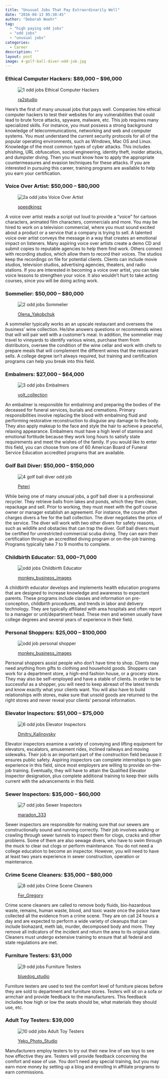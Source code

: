 ```yaml
---
title: "Unusual Jobs That Pay Extraordinarily Well"
date: "2016-04-13 05:30:45"
author: "Deborah Woehr"
tag:
  - "high paying odd jobs"
  - "odd jobs"
  - "unusual jobs"
categories:
  - Career
description: ""
layout: post
image: 4-golf-ball-diver-odd-job.jpg
---
```


### Ethical Computer Hackers: $89,000 – $96,000

<figure aria-describedby="caption-attachment-3936" class="wp-caption alignnone" id="attachment_3936" style="width: 700px">

![1 odd jobs Ethical Computer Hackers](/posts/1-odd-jobs-Ethical-Computer-Hackers.jpg)<figcaption class="wp-caption-text" id="caption-attachment-3936">[ra2studio](http://www.shutterstock.com/pic-150161624/stock-photo-hacker-programing-in-technology-enviroment-with-cyber-icons-and-symbols.html)

</figcaption></figure>

Here’s the first of many unusual jobs that pays well. Companies hire ethical computer hackers to test their websites for any vulnerabilities that could lead to brute force attacks, spyware, malware, etc. This job requires many specialized skills. For instance, you must possess a strong background knowledge of telecommunications, networking and web and computer systems. You must understand the current security protocols for all of the popular operating environments, such as Windows, Mac OS and Linux. Knowledge of the most common types of cyber attacks. This includes phishing, URL obfuscation, social engineering, identity theft, insider attacks, and dumpster diving. Then you must know how to apply the appropriate countermeasures and evasion techniques for these attacks. If you are interested in pursuing this career, training programs are available to help you earn your certification.

### Voice Over Artist: $50,000 – $80,000

<figure aria-describedby="caption-attachment-3937" class="wp-caption alignnone" id="attachment_3937" style="width: 700px">

![2a odd jobs Voice Over Artist](/posts/2a-odd-jobs-Voice-Over-Artist.jpg)<figcaption class="wp-caption-text" id="caption-attachment-3937">[speedkingz](http://www.shutterstock.com/pic-343895033/stock-photo-male-vocalist-singing-into-microphone-in-recording-studio.html)

</figcaption></figure>

A voice over artist reads a script out loud to provide a “voice” for cartoon characters, animated film characters, commercials and more. You may be hired to work on a television commercial, where you must sound excited about a product or a service that a company is trying to sell. A talented voice over artist conveys the message in a way that creates an emotional impact on listeners. Many aspiring voice over artists create a demo CD and submit copies to reputable agencies to help them find work. Others connect with recording studios, which allow them to record their voices. The studios keep the recordings on file for potential clients. Clients can include movie studios, television studios, advertising agencies, theaters, and radio stations. If you are interested in becoming a voice over artist, you can take voice lessons to strengthen your voice. It also wouldn’t hurt to take acting courses, since you will be doing acting work.

### Sommelier: $50,000 – $80,000

<figure aria-describedby="caption-attachment-3938" class="wp-caption alignnone" id="attachment_3938" style="width: 700px">

![2 odd jobs Sommelier](/posts/2-odd-jobs-Sommelier.jpg)<figcaption class="wp-caption-text" id="caption-attachment-3938">[Olena_Yakobchuk](http://www.shutterstock.com/pic-328279310/stock-photo-close-up-of-skillful-young-sommelier-pouring-red-wine-into-glass-the-woman-is-holding-bottle-and.html)</figcaption></figure>

A sommelier typically works an an upscale restaurant and oversees the business’ wine collection. He/she answers questions or recommends wines that will will pair well with a customer’s meal. In addition, the sommelier may travel to vineyards to identify various wines, purchase them from distributors, oversee the condition of the wine cellar and work with chefs to prepare meals that will complement the different wines that the restaurant sells. A college degree isn’t always required, but training and certification programs can help you break into this field.

### Embalmers: $27,000 – $64,000

<figure aria-describedby="caption-attachment-3939" class="wp-caption alignnone" id="attachment_3939" style="width: 700px">

![3 odd jobs Embalmers](/posts/3-odd-jobs-Embalmers.jpg)<figcaption class="wp-caption-text" id="caption-attachment-3939">[volt_collection](http://www.shutterstock.com/pic-239410174/stock-photo-man-and-woman-looking-at-caskets.html)

</figcaption></figure>

An embalmer is responsible for embalming and preparing the bodies of the deceased for funeral services, burials and cremations. Primary responsibilities involve replacing the blood with embalming fluid and performing restorative reconstruction to disguise any damage to the body. They also apply makeup to the face and style the hair to achieve a peaceful, relaxing appearance. Embalmers must have a high level of stamina and emotional fortitude because they work long hours to satisfy state requirements and meet the wishes of the family. If you would like to enter this field, you can choose from one of 60 American Board of Funeral Service Education accredited programs that are available.

### Golf Ball Diver: $50,000 – $150,000

<figure aria-describedby="caption-attachment-3940" class="wp-caption alignnone" id="attachment_3940" style="width: 700px">

![4 golf ball diver odd job](/posts/4-golf-ball-diver-odd-job.jpg)<figcaption class="wp-caption-text" id="caption-attachment-3940">[Peteri](http://www.shutterstock.com/pic-100560940/stock-photo-scuba-diver-in-freshwater-diving-in-cold-depth-lake.html?src=TMEN150DP_n1TAxX7_Zmwg-1-5)</figcaption></figure>

While being one of many unusual jobs, a golf ball diver is a professional recycler. They retrieve balls from lakes and ponds, which they then clean, repackage and sell. Prior to working, they must meet with the golf course owner or manager establish an agreement. For instance, the course often charges divers a fee for the ball collection. The diver negotiates the price of the service. The diver will work with two other divers for safety reasons, such as wildlife and obstacles that can trap the diver. Golf ball divers must be certified for unrestricted commercial scuba diving. They can earn their certification through an accredited diving program or on-the-job training. Programs typically take 7 to 9 months to complete.

### Childbirth Educator: $53,000 -$71,000

<figure aria-describedby="caption-attachment-3941" class="wp-caption alignnone" id="attachment_3941" style="width: 700px">

![ odd jobs Childbirth Educator](/posts/5-odd-jobs-Childbirth-Educator.jpg)<figcaption class="wp-caption-text" id="caption-attachment-3941">[monkey_business_images](http://www.shutterstock.com/pic-14462401/stock-photo-doctor-with-laptop-and-pregnant-woman-in-doctor-s-office.html)</figcaption></figure>

A childbirth educator develops and implements health education programs that are designed to increase knowledge and awareness to expectant parents. These programs include classes and information on pre-conception, childbirth procedures, and trends in labor and delivery technology. They are typically affiliated with area hospitals and often report to a manager or unit/department head. These men and women usually have college degrees and several years of experience in their field.

### Personal Shoppers: $25,000 – $100,000

<figure aria-describedby="caption-attachment-3942" class="wp-caption alignnone" id="attachment_3942" style="width: 700px">

![odd job personal shopper](/posts/odd-job-personal-shopper.jpg)<figcaption class="wp-caption-text" id="caption-attachment-3942">[monkey_business_images](http://www.shutterstock.com/pic-284518148/stock-photo-woman-in-shopping-mall-using-mobile-phone.html)</figcaption></figure>

Personal shoppers assist people who don’t have time to shop. Clients may need anything from gifts to clothing and household goods. Shoppers can work for a department store, a high-end fashion house, or a grocery store. They may also be self-employed and have a stable of clients. In order to be successful as a shopper, you will need to keep abreast of the latest trends and know exactly what your clients want. You will also have to build relationships with stores, make sure that unsold goods are returned to the right stores and never reveal your clients’ personal information.

### Elevator Inspectors: $51,000 – $75,000

<figure aria-describedby="caption-attachment-3943" class="wp-caption alignnone" id="attachment_3943" style="width: 700px">

![6 odd jobs Elevator Inspectors](/posts/6-odd-jobs-Elevator-Inspectors.jpg)<figcaption class="wp-caption-text" id="caption-attachment-3943">[Dmitry_Kalinovsky](http://www.shutterstock.com/pic-100726756/stock-photo-one-machinist-worker-at-work-adjusting-elevator-mechanism-of-lift-with-spanner.html)</figcaption></figure>

Elevator inspectors examine a variety of conveying and lifting equipment for elevators, escalators, amusement rides, inclined railways and moving sidewalks. Their job is an important part of the construction field because it ensures public safety. Aspiring inspectors can complete internships to gain experience in this field, since most employers are willing to provide on-the-job training. Eventually, they will have to attain the Qualified Elevator Inspector designation, plus complete additional training to keep their skills current with the advancements in this field.

### Sewer Inspectors: $35,000 – $60,000

<figure aria-describedby="caption-attachment-3944" class="wp-caption alignnone" id="attachment_3944" style="width: 700px">

![7 odd jobs Sewer Inspectors](/posts/7-odd-jobs-Sewer-Inspectors.jpg)<figcaption class="wp-caption-text" id="caption-attachment-3944"><a href="">maradon_333</a></figcaption></figure>

Sewer inspectors are responsible for making sure that our sewers are constructionally sound and running correctly. Their job involves walking or crawling through sewer tunnels to inspect them for clogs, cracks and other problems. Some of them are also sewage divers, who have to swim through the muck to clear out clogs or perform maintenance. You do not need a college education to become an inspector. However, you will need to have at least two years experience in sewer construction, operation or maintenance.

### Crime Scene Cleaners: $35,000 – $80,000

<figure aria-describedby="caption-attachment-3945" class="wp-caption alignnone" id="attachment_3945" style="width: 700px">

![8 odd jobs Crime Scene Cleaners](/posts/8-odd-jobs-Crime-Scene-Cleaners.jpg)<figcaption class="wp-caption-text" id="caption-attachment-3945">[Fer_Gregory](http://www.shutterstock.com/pic-92369299/stock-photo-photo-of-a-fresh-crime-scene.html)</figcaption></figure>

Crime scene cleaners are called to remove body fluids, bio-hazardous waste, remains, human waste, blood, and toxic waste once the police have collected all the evidence from a crime scene. They are on call 24 hours a day and are expected to perform a wide variety of cleanups that can include biohazard, meth lab, murder, decomposed body and more. They remove all indicators of the incident and return the area to its original state. Cleaners must undergo extensive training to ensure that all federal and state regulations are met.

### Furniture Testers: $31,000

<figure aria-describedby="caption-attachment-3946" class="wp-caption alignnone" id="attachment_3946" style="width: 700px">

![9 odd jobs Furniture Testers](/posts/9-odd-jobs-Furniture-Testers.jpg)<figcaption class="wp-caption-text" id="caption-attachment-3946">[bluedog_studio](http://www.shutterstock.com/pic-247533472/stock-photo--female-hand-touching-and-testing-bed.html)</figcaption></figure>

Furniture testers are used to test the comfort level of furniture pieces before they are sold to department and furniture stores. Testers will sit on a sofa or armchair and provide feedback to the manufacturers. This feedback includes how high or low the seats should be, what materials they should use, etc.

### Adult Toy Testers: $39,000

<figure aria-describedby="caption-attachment-3947" class="wp-caption alignnone" id="attachment_3947" style="width: 700px">

![10 odd jobs Adult Toy Testers](/posts/10-odd-jobs-Adult-Toy-Testers.jpg)<figcaption class="wp-caption-text" id="caption-attachment-3947">[Yeko_Photo_Studio](http://www.shutterstock.com/pic-71277790/stock-photo-young-and-beautiful-couple-in-bed.html)</figcaption></figure>

Manufacturers employ testers to try out their new line of sex toys to see how effective they are. Testers will provide feedback concerning the comfort and ease of use. You don’t need any special training, but you may earn more money by setting up a blog and enrolling in affiliate programs to earn commissions.
